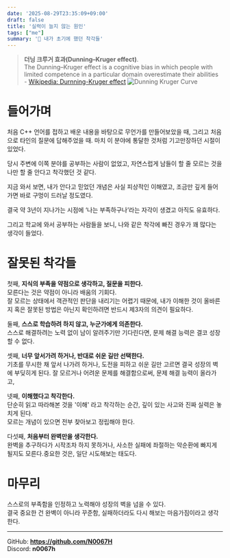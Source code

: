 ```yaml
---
date: '2025-08-29T23:35:09+09:00'
draft: false
title: '실력이 늘지 않는 원인'
tags: ["me"]
summary: '🧐 내가 초기에 했던 착각들'
---
```


> **더닝 크루거 효과(Dunning–Kruger effect)**.\
> The Dunning–Kruger effect is a cognitive bias in which people with limited competence in a particular domain overestimate their abilities\
> \- [Wikipedia: Durnning-Kruger effect](https://en.wikipedia.org/wiki/Dunning%E2%80%93Kruger_effect)
> ![Dunning Kruger Curve](https://i.namu.wiki/i/FpvPZjGXjf28UYHQIiKOlnrh9U8Kfq-vigDjndcwXWL6-xV4PrcT_OvIqi-bXRbAcaYhkOiPdaN23x8DAHXARw.webp)

# 들어가며
처음 C++ 언어를 접하고 배운 내용을 바탕으로 무언가를 만들어보았을 때, 그리고 처음으로 타인의 질문에 답해주었을 때. 마치 이 분야에 통달한 것처럼 기고만장하던 시절이 있었다.

당시 주변에 이쪽 분야를 공부하는 사람이 없었고, 자연스럽게 남들이 할 줄 모르는 것을 나만 할 줄 안다고 착각했던 것 같다.

지금 와서 보면, 내가 안다고 믿었던 개념은 사실 피상적인 이해였고, 조금만 깊게 들어가면 바로 구멍이 드러날 정도였다.

결국 약 3년이 지나가는 시점에 ‘나는 부족하구나’라는 자각이 생겼고 아직도 유효하다.

그리고 학교에 와서 공부하는 사람들을 보니, 나와 같은 착각에 빠진 경우가 꽤 많다는 생각이 들었다.

# 잘못된 착각들
첫째, **지식의 부족을 약점으로 생각하고, 질문을 피한다.**\
모른다는 것은 약점이 아니라 배움의 기회다.\
잘 모르는 상태에서 객관적인 판단을 내리기는 어렵기 때문에, 내가 이해한 것이 올바른지 혹은 잘못된 방법은 아닌지 확인하려면 반드시 제3자의 의견이 필요하다.

둘째, **스스로 학습하려 하지 않고, 누군가에게 의존한다.**\
스스로 해결하려는 노력 없이 남이 알려주기만 기다린다면, 문제 해결 능력은 결코 성장할 수 없다.

셋째, **너무 앞서가려 하거나, 반대로 쉬운 길만 선택한다.**\
기초를 무시한 채 앞서 나가려 하거나, 도전을 피하고 쉬운 길만 고르면 결국 성장의 벽에 부딪히게 된다.
잘 모르거나 어려운 문제를 해결함으로써, 문제 해결 능력이 올라가고, 

넷째, **이해했다고 착각한다.**\
단순히 읽고 따라해본 것을 '이해' 라고 착각하는 순간, 깊이 있는 사고와 진짜 실력은 놓치게 된다.\
모르는 개념이 있으면 전부 찾아보고 정립해야 한다.

다섯째, **처음부터 완벽만을 생각한다.**\
완벽을 추구하다가 시작조차 하지 못하거나, 사소한 실패에 좌절하는 악순환에 빠지게 될지도 모른다.중요한 것은, 일단 시도해보는 태도다.

# 마무리
스스로의 부족함을 인정하고 노력해야 성장의 벽을 넘을 수 있다.\
결국 중요한 건 완벽이 아니라 꾸준함, 실패하더라도 다시 해보는 마음가짐이라고 생각한다.

---

GitHub: **https://github.com/N0067H** \
Discord: **n0067h**
